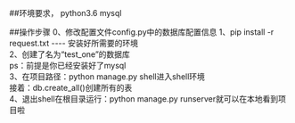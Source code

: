 ##环境要求，
    python3.6
    mysql

##操作步骤
0、修改配置文件config.py中的数据库配置信息
1、pip install -r request.txt ----  安装好所需要的环境<br>
2、创建了名为“test_one”的数据库<br>
        ps：前提是你已经安装好了mysql<br>
3、在项目路径：python manage.py shell进入shell环境<br>
        接着：db.create_all()创建所有的表<br>
4、退出shell在根目录运行：python manage.py runserver就可以在本地看到项目啦<br>

